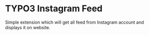 # TYPO3 Instagram Feed

Simple extension which will get all feed from Instagram account and displays it on website.
